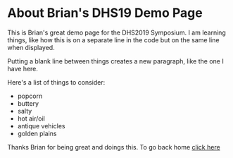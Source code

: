 # About Brian's DHS19 Demo Page

This is Brian's great demo page for the DHS2019 Symposium.
I am learning things, like how this is on a separate line in the code but on the same line when displayed.

Putting a blank line between things creates a new paragraph, like the one I have here.

Here's a list of things to consider:
- popcorn
 - buttery
 - salty
 - hot air/oil
- antique vehicles
- golden plains

Thanks Brian for being great and doings this. To go back home [click here](index.html)
